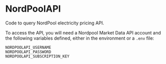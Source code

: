 # NordPoolAPI
Code to query NordPool electricity pricing API.

To access the API, you will need a Nordpool Market Data API account and the following variables defined, either in the environment or a `.env` file:
```
NORDPOOLAPI_USERNAME
NORDPOOLAPI_PASSWORD
NORDPOOLAPI_SUBSCRIPTION_KEY
```